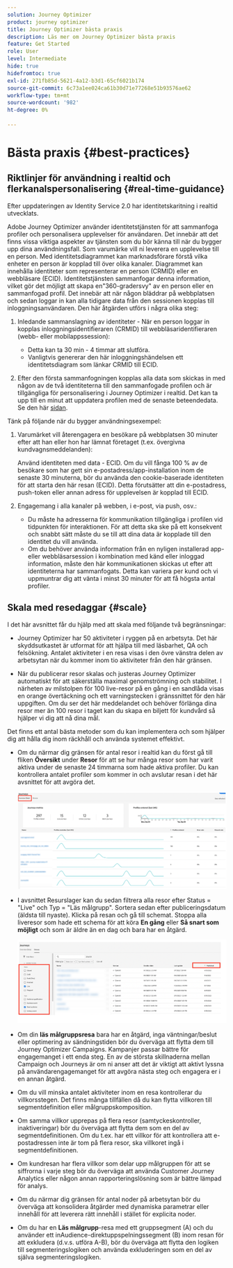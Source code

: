 ```yaml
---
solution: Journey Optimizer
product: journey optimizer
title: Journey Optimizer bästa praxis
description: Läs mer om Journey Optimizer bästa praxis
feature: Get Started
role: User
level: Intermediate
hide: true
hidefromtoc: true
exl-id: 271fb85d-5621-4a12-b3d1-65cf6021b174
source-git-commit: 6c73a1ee024ca61b30d71e77268e51b93576ae62
workflow-type: tm+mt
source-wordcount: '982'
ht-degree: 0%

---
```


# Bästa praxis {#best-practices}

## Riktlinjer för användning i realtid och flerkanalspersonalisering {#real-time-guidance}

Efter uppdateringen av Identity Service 2.0 har identitetskaritning i realtid utvecklats.

Adobe Journey Optimizer använder identitetstjänsten för att sammanfoga profiler och personalisera upplevelser för användaren. Det innebär att det finns vissa viktiga aspekter av tjänsten som du bör känna till när du bygger upp dina användningsfall. Som varumärke vill ni leverera en upplevelse till en person. Med identitetsdiagrammet kan marknadsförare förstå vilka enheter en person är kopplad till över olika kanaler. Diagrammet kan innehålla identiteter som representerar en person (CRMID) eller en webbläsare (ECID). Identitetstjänsten sammanfogar denna information, vilket gör det möjligt att skapa en&quot;360-gradersvy&quot; av en person eller en sammanfogad profil. Det innebär att när någon bläddrar på webbplatsen och sedan loggar in kan alla tidigare data från den sessionen kopplas till inloggningsanvändaren. Den här åtgärden utförs i några olika steg:

1. Inledande sammanslagning av identiteter - När en person loggar in kopplas inloggningsidentifieraren (CRMID) till webbläsaridentifieraren (webb- eller mobilappssession):

   * Detta kan ta 30 min - 4 timmar att slutföra.
   * Vanligtvis genererar den här inloggningshändelsen ett identitetsdiagram som länkar CRMID till ECID.

1. Efter den första sammanfogningen kopplas alla data som skickas in med någon av de två identiteterna till den sammanfogade profilen och är tillgängliga för personalisering i Journey Optimizer i realtid. Det kan ta upp till en minut att uppdatera profilen med de senaste beteendedata. Se den här [sidan](https://experienceleague.adobe.com/docs/experience-platform/ingestion/streaming/overview.html?lang=sv).

Tänk på följande när du bygger användningsexempel:

1. Varumärket vill återengagera en besökare på webbplatsen 30 minuter efter att han eller hon har lämnat företaget (t.ex. övergivna kundvagnsmeddelanden):

   Använd identiteten med data - ECID. Om du vill fånga 100 % av de besökare som har gett sin e-postadress/app-installation inom de senaste 30 minuterna, bör du använda den cookie-baserade identiteten för att starta den här resan (ECID). Detta förutsätter att din e-postadress, push-token eller annan adress för upplevelsen är kopplad till ECID.

1. Engagemang i alla kanaler på webben, i e-post, via push, osv.:

   * Du måste ha adresserna för kommunikation tillgängliga i profilen vid tidpunkten för interaktionen. För att detta ska ske på ett konsekvent och snabbt sätt måste du se till att dina data är kopplade till den identitet du vill använda.
   * Om du behöver använda information från en nyligen installerad app- eller webbläsarsession i kombination med känd eller inloggad information, måste den här kommunikationen skickas ut efter att identiteterna har sammanfogats. Detta kan variera per kund och vi uppmuntrar dig att vänta i minst 30 minuter för att få högsta antal profiler.

## Skala med resedaggar {#scale}

I det här avsnittet får du hjälp med att skala med följande två begränsningar:

* Journey Optimizer har 50 aktiviteter i ryggen på en arbetsyta. Det här skyddsutkastet är utformat för att hjälpa till med läsbarhet, QA och felsökning. Antalet aktiviteter i en resa visas i den övre vänstra delen av arbetsytan när du kommer inom tio aktiviteter från den här gränsen.

* När du publicerar resor skalas och justeras Journey Optimizer automatiskt för att säkerställa maximal genomströmning och stabilitet. I närheten av milstolpen för 100 live-resor på en gång i en sandlåda visas en orange övertäckning och ett varningstecken i gränssnittet för den här uppgiften. Om du ser det här meddelandet och behöver förlänga dina resor mer än 100 resor i taget kan du skapa en biljett för kundvård så hjälper vi dig att nå dina mål.

<!--DOCAC-10977

* As you publish journeys, Journey Optimizer automatically scales and adjusts to ensure maximum throughput and stability. As you near the milestone of 500 live journeys at one time in a sandbox, you will see an orange overlay and warning sign appear in the interface on this achievement. If you see this notification and have a need to extend your journeys beyond 500 live journeys at a time, please create a ticket for customer care and we will help you reach your goals.-->


Det finns ett antal bästa metoder som du kan implementera och som hjälper dig att hålla dig inom räckhåll och använda systemet effektivt.

* Om du närmar dig gränsen för antal resor i realtid kan du först gå till fliken **Översikt** under **Resor** för att se hur många resor som har varit aktiva under de senaste 24 timmarna som hade aktiva profiler. Du kan kontrollera antalet profiler som kommer in och avslutar resan i det här avsnittet för att avgöra det.

  ![](assets/journey-guardrails2.png)

* I avsnittet Resurslager kan du sedan filtrera alla resor efter Status = &quot;Live&quot; och Typ = &quot;Läs målgrupp&quot;. Sortera sedan efter publiceringsdatum (äldsta till nyaste). Klicka på resan och gå till schemat. Stoppa alla liveresor som hade ett schema för att köra **En gång** eller **Så snart som möjligt** och som är äldre än en dag och bara har en åtgärd.

  ![](assets/journey-guardrails1.png)

* Om din **läs målgruppsresa** bara har en åtgärd, inga väntningar/beslut eller optimering av sändningstiden bör du överväga att flytta dem till Journey Optimizer Campaigns. Kampanjer passar bättre för engagemanget i ett enda steg. En av de största skillnaderna mellan Campaign och Journeys är om ni anser att det är viktigt att aktivt lyssna på användarengagemanget för att avgöra nästa steg och engagera er i en annan åtgärd.
* Om du vill minska antalet aktiviteter inom en resa kontrollerar du villkorsstegen. Det finns många tillfällen då du kan flytta villkoren till segmentdefinition eller målgruppskomposition.
* Om samma villkor upprepas på flera resor (samtyckeskontroller, inaktiveringar) bör du överväga att flytta dem som en del av segmentdefinitionen. Om du t.ex. har ett villkor för att kontrollera att e-postadressen inte är tom på flera resor, ska villkoret ingå i segmentdefinitionen.
* Om kundresan har flera villkor som delar upp målgruppen för att se siffrorna i varje steg bör du överväga att använda Customer Journey Analytics eller någon annan rapporteringslösning som är bättre lämpad för analys.
* Om du närmar dig gränsen för antal noder på arbetsytan bör du överväga att konsolidera åtgärder med dynamiska parametrar eller innehåll för att leverera rätt innehåll i stället för explicita noder.

* Om du har en **Läs målgrupp**-resa med ett gruppsegment (A) och du använder ett inAudience-direktuppspelningssegment (B) inom resan för att exkludera (d.v.s. utföra A-B), bör du överväga att flytta den logiken till segmenteringslogiken och använda exkluderingen som en del av själva segmenteringslogiken.